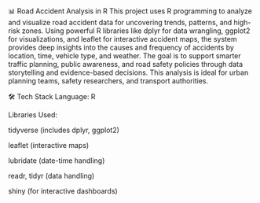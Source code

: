 📊 Road Accident Analysis in R
This project uses R programming to analyze and visualize road accident data for uncovering trends, patterns, and high-risk zones. Using powerful R libraries like dplyr for data wrangling, ggplot2 for visualizations, and leaflet for interactive accident maps, the system provides deep insights into the causes and frequency of accidents by location, time, vehicle type, and weather. The goal is to support smarter traffic planning, public awareness, and road safety policies through data storytelling and evidence-based decisions. This analysis is ideal for urban planning teams, safety researchers, and transport authorities.

🛠️ Tech Stack
Language: R

Libraries Used:

tidyverse (includes dplyr, ggplot2)

leaflet (interactive maps)

lubridate (date-time handling)

readr, tidyr (data handling)

shiny (for interactive dashboards)

